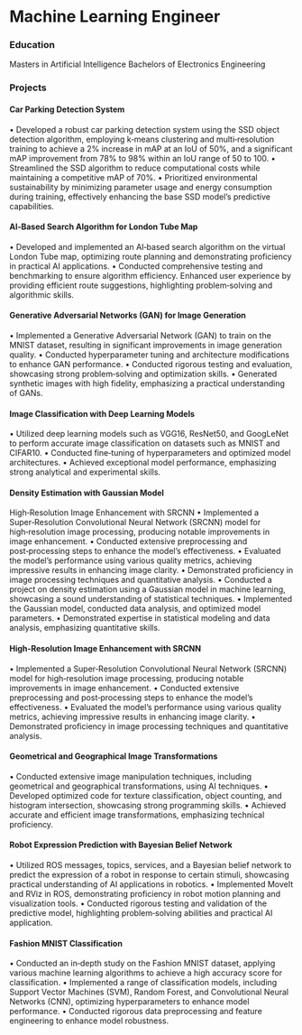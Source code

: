 # Machine Learning Engineer
### Education
Masters in  Artificial Intelligence
Bachelors of Electronics Engineering
### Projects
#### Car Parking Detection System
• Developed a robust car parking detection system using the SSD object detection algorithm, employing k‑means
clustering and multi‑resolution training to achieve a 2% increase in mAP at an IoU of 50%, and a significant mAP
improvement from 78% to 98% within an IoU range of 50 to 100.
• Streamlined the SSD algorithm to reduce computational costs while maintaining a competitive mAP of 70%.
• Prioritized environmental sustainability by minimizing parameter usage and energy consumption during training,
effectively enhancing the base SSD model’s predictive capabilities.
#### AI‑Based Search Algorithm for London Tube Map
• Developed and implemented an AI‑based search algorithm on the virtual London Tube map, optimizing route
planning and demonstrating proficiency in practical AI applications.
• Conducted comprehensive testing and benchmarking to ensure algorithm efficiency. Enhanced user experience
by providing efficient route suggestions, highlighting problem‑solving and algorithmic skills.
#### Generative Adversarial Networks (GAN) for Image Generation
• Implemented a Generative Adversarial Network (GAN) to train on the MNIST dataset, resulting in significant improvements
in image generation quality.
• Conducted hyperparameter tuning and architecture modifications to enhance GAN performance.
• Conducted rigorous testing and evaluation, showcasing strong problem‑solving and optimization skills.
• Generated synthetic images with high fidelity, emphasizing a practical understanding of GANs.
#### Image Classification with Deep Learning Models
• Utilized deep learning models such as VGG16, ResNet50, and GoogLeNet to perform accurate image classification
on datasets such as MNIST and CIFAR10.
• Conducted fine‑tuning of hyperparameters and optimized model architectures.
• Achieved exceptional model performance, emphasizing strong analytical and experimental skills.
#### Density Estimation with Gaussian Model
High‑Resolution Image Enhancement with SRCNN
• Implemented a Super‑Resolution Convolutional Neural Network (SRCNN) model for high‑resolution image processing,
producing notable improvements in image enhancement.
• Conducted extensive preprocessing and post‑processing steps to enhance the model’s effectiveness.
• Evaluated the model’s performance using various quality metrics, achieving impressive results in enhancing image
clarity.
• Demonstrated proficiency in image processing techniques and quantitative analysis.
• Conducted a project on density estimation using a Gaussian model in machine learning, showcasing a sound
understanding of statistical techniques.
• Implemented the Gaussian model, conducted data analysis, and optimized model parameters.
• Demonstrated expertise in statistical modeling and data analysis, emphasizing quantitative skills.
#### High‑Resolution Image Enhancement with SRCNN
• Implemented a Super‑Resolution Convolutional Neural Network (SRCNN) model for high‑resolution image processing,
producing notable improvements in image enhancement.
• Conducted extensive preprocessing and post‑processing steps to enhance the model’s effectiveness.
• Evaluated the model’s performance using various quality metrics, achieving impressive results in enhancing image
clarity.
• Demonstrated proficiency in image processing techniques and quantitative analysis.
#### Geometrical and Geographical Image Transformations
• Conducted extensive image manipulation techniques, including geometrical and geographical transformations,
using AI techniques.
• Developed optimized code for texture classification, object counting, and histogram intersection, showcasing
strong programming skills.
• Achieved accurate and efficient image transformations, emphasizing technical proficiency.
#### Robot Expression Prediction with Bayesian Belief Network
• Utilized ROS messages, topics, services, and a Bayesian belief network to predict the expression of a robot in
response to certain stimuli, showcasing practical understanding of AI applications in robotics.
• Implemented MoveIt and RViz in ROS, demonstrating proficiency in robot motion planning and visualization
tools.
• Conducted rigorous testing and validation of the predictive model, highlighting problem‑solving abilities and
practical AI application.
#### Fashion MNIST Classification
• Conducted an in‑depth study on the Fashion MNIST dataset, applying various machine learning algorithms to
achieve a high accuracy score for classification.
• Implemented a range of classification models, including Support Vector Machines (SVM), Random Forest, and
Convolutional Neural Networks (CNN), optimizing hyperparameters to enhance model performance.
• Conducted rigorous data preprocessing and feature engineering to enhance model robustness.
